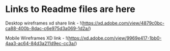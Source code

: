 # Links to Readme files are here

Desktop wireframes xd share link - !(https://xd.adobe.com/view/4879c0bc-ca88-400b-8dac-c6e975d3a069-1d2a/)

Mobile Wireframes XD link - !(https://xd.adobe.com/view/9969e417-1bb0-4aa3-ac64-84d3a211d9ec-cc3a/)